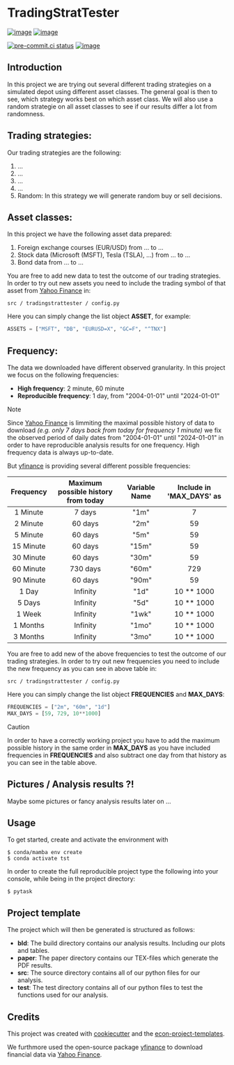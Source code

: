 # TradingStratTester

[![image](https://img.shields.io/github/actions/workflow/status/justinfranken/tradingstrattester/main.yml?branch=main)](https://github.com/justinfranken/tradingstrattester/actions?query=branch%3Amain)
[![image](https://codecov.io/gh/justinfranken/tradingstrattester/branch/main/graph/badge.svg)](https://codecov.io/gh/justinfranken/tradingstrattester)

[![pre-commit.ci status](https://results.pre-commit.ci/badge/github/justinfranken/tradingstrattester/main.svg)](https://results.pre-commit.ci/latest/github/justinfranken/tradingstrattester/main)
[![image](https://img.shields.io/badge/code%20style-black-000000.svg)](https://github.com/psf/black)

## Introduction

In this project we are trying out several different trading strategies on a simulated
depot using different asset classes. The general goal is then to see, which strategy
works best on which asset class. We will also use a random strategie on all asset
classes to see if our results differ a lot from randomness.

## Trading strategies:

Our trading strategies are the following:

1. ...
1. ...
1. ...
1. ...
1. Random: In this strategy we will generate random buy or sell decisions.

## Asset classes:

In this project we have the following asset data prepared:

1. Foreign exchange courses (EUR/USD) from ... to ...
1. Stock data (Microsoft (MSFT), Tesla (TSLA), ...) from ... to ...
1. Bond data from ... to ...

You are free to add new data to test the outcome of our trading strategies. In order to
try out new assets you need to include the trading symbol of that
asset from [Yahoo Finance](https://de.finance.yahoo.com/) in:

```
src / tradingstrattester / config.py
```

Here you can simply change the list object **ASSET**, for example:

```python
ASSETS = ["MSFT", "DB", "EURUSD=X", "GC=F", "^TNX"]
```

## Frequency:

The data we downloaded have different observed granularity. In this project we focus on
the following frequencies:

- **High frequency**: 2 minute, 60 minute
- **Reproducible frequency**: 1 day, from "2004-01-01" until "2024-01-01"

> [!NOTE]
> Since [Yahoo Finance](https://de.finance.yahoo.com/) is limmiting the maximal possible history of data to download _(e.g. only 7 days back from today for frequency 1 minute)_ we fix the observed period of daily dates from "2004-01-01" until "2024-01-01" in order to have reproducible analysis results for one frequency. High frequency data is always up-to-date.

But [yfinance](https://github.com/ranaroussi/yfinance) is providing several different possible frequencies:

|   Frequency   | Maximum possible history from today | Variable Name | Include in 'MAX_DAYS' as |
| :---:   | :---: | :---: | :---: |
| 1 Minute | 7 days | "1m" | 7 |
| 2 Minute | 60 days | "2m" | 59 |
| 5 Minute | 60 days | "5m" | 59 |
| 15 Minute | 60 days | "15m" | 59 |
| 30 Minute | 60 days | "30m" | 59 |
| 60 Minute | 730 days | "60m" | 729 |
| 90 Minute | 60 days | "90m" | 59 |
| 1 Day | Infinity | "1d" | 10 ** 1000 |
| 5 Days | Infinity | "5d" | 10 ** 1000 |
| 1 Week | Infinity | "1wk" | 10 ** 1000 |
| 1 Months | Infinity | "1mo" | 10 ** 1000 |
| 3 Months | Infinity | "3mo" | 10 ** 1000 |

You are free to add new of the above frequencies to test the outcome of our trading
strategies. In order to try out new frequencies you need to include the new frequency as you can see in above table in:

```
src / tradingstrattester / config.py
```

Here you can simply change the list object **FREQUENCIES** and **MAX_DAYS**:

```python
FREQUENCIES = ["2m", "60m", "1d"]
MAX_DAYS = [59, 729, 10**1000]
```

> [!CAUTION]
> In order to have a correctly working project you have to add the maximum possible history in the same order in **MAX_DAYS** as you have included frequencies in **FREQUENCIES** and also subtract one day from that history as you can see in the table above.

## Pictures / Analysis results ?!

Maybe some pictures or fancy analysis results later on ...

## Usage

To get started, create and activate the environment with

```console
$ conda/mamba env create
$ conda activate tst
```

In order to create the full reproducible project type the following into your console,
while being in the project directory:

```console
$ pytask
```

## Project template

The project which will then be generated is structured as follows:

- **bld**: The build directory contains our analysis results. Including our plots and
  tables.
- **paper**: The paper directory contains our TEX-files which generate the PDF results.
- **src**: The source directory contains all of our python files for our analysis.
- **test**: The test directory contains all of our python files to test the functions
  used for our analysis.

## Credits

This project was created with [cookiecutter](https://github.com/audreyr/cookiecutter)
and the
[econ-project-templates](https://github.com/OpenSourceEconomics/econ-project-templates).

We furthmore used the open-source package
[yfinance](https://github.com/ranaroussi/yfinance) to download financial data via
[Yahoo Finance](https://de.finance.yahoo.com/).
